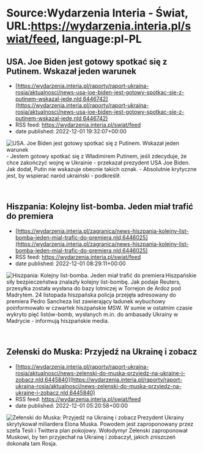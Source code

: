 # Source:Wydarzenia Interia - Świat, URL:https://wydarzenia.interia.pl/swiat/feed, language:pl-PL

## USA. Joe Biden jest gotowy spotkać się z Putinem. Wskazał jeden warunek
 - [https://wydarzenia.interia.pl/raporty/raport-ukraina-rosja/aktualnosci/news-usa-joe-biden-jest-gotowy-spotkac-sie-z-putinem-wskazal-jede,nId,6446742](https://wydarzenia.interia.pl/raporty/raport-ukraina-rosja/aktualnosci/news-usa-joe-biden-jest-gotowy-spotkac-sie-z-putinem-wskazal-jede,nId,6446742)
 - RSS feed: https://wydarzenia.interia.pl/swiat/feed
 - date published: 2022-12-01 19:32:07+00:00

<p><a href="https://wydarzenia.interia.pl/raporty/raport-ukraina-rosja/aktualnosci/news-usa-joe-biden-jest-gotowy-spotkac-sie-z-putinem-wskazal-jede,nId,6446742"><img align="left" alt="USA. Joe Biden jest gotowy spotkać się z Putinem. Wskazał jeden warunek" src="https://i.iplsc.com/usa-joe-biden-jest-gotowy-spotkac-sie-z-putinem-wskazal-jede/000GFE2B9HO13A8B-C321.jpg" /></a>- Jestem gotowy spotkać się z Władimirem Putinem, jeśli zdecyduje, że chce zakończyć wojnę w Ukrainie - przekazał prezydent USA Joe Biden. Jak dodał, Putin nie wskazuje obecnie takich oznak. - Absolutnie krytyczne jest, by wspierać naród ukraiński - podkreślił. </p><br clear="all" />

## Hiszpania: Kolejny list-bomba. Jeden miał trafić do premiera
 - [https://wydarzenia.interia.pl/zagranica/news-hiszpania-kolejny-list-bomba-jeden-mial-trafic-do-premiera,nId,6446025](https://wydarzenia.interia.pl/zagranica/news-hiszpania-kolejny-list-bomba-jeden-mial-trafic-do-premiera,nId,6446025)
 - RSS feed: https://wydarzenia.interia.pl/swiat/feed
 - date published: 2022-12-01 08:29:11+00:00

<p><a href="https://wydarzenia.interia.pl/zagranica/news-hiszpania-kolejny-list-bomba-jeden-mial-trafic-do-premiera,nId,6446025"><img align="left" alt="Hiszpania: Kolejny list-bomba. Jeden miał trafić do premiera" src="https://i.iplsc.com/hiszpania-kolejny-list-bomba-jeden-mial-trafic-do-premiera/000GF9L87AS8ORUW-C321.jpg" /></a>Hiszpańskie siły bezpieczeństwa znalazły kolejny list-bombę. Jak podaje Reuters, przesyłka została wysłana do bazy lotniczej w Torrejon de Ardoz pod Madrytem. 24 listopada hiszpańska policja przejęła adresowany do premiera Pedro Sancheza list zawierający ładunek wybuchowy poinformowało w czwartek hiszpańskie MSW. W sumie w ostatnim czasie wykryto pięć listów-bomb, wysłanych m.in. do ambasady Ukrainy w Madrycie - informują hiszpańskie media.</p><br clear="all" />

## Zełenski do Muska: Przyjedź na Ukrainę i zobacz
 - [https://wydarzenia.interia.pl/raporty/raport-ukraina-rosja/aktualnosci/news-zelenski-do-muska-przyjedz-na-ukraine-i-zobacz,nId,6445840](https://wydarzenia.interia.pl/raporty/raport-ukraina-rosja/aktualnosci/news-zelenski-do-muska-przyjedz-na-ukraine-i-zobacz,nId,6445840)
 - RSS feed: https://wydarzenia.interia.pl/swiat/feed
 - date published: 2022-12-01 05:20:58+00:00

<p><a href="https://wydarzenia.interia.pl/raporty/raport-ukraina-rosja/aktualnosci/news-zelenski-do-muska-przyjedz-na-ukraine-i-zobacz,nId,6445840"><img align="left" alt="Zełenski do Muska: Przyjedź na Ukrainę i zobacz" src="https://i.iplsc.com/zelenski-do-muska-przyjedz-na-ukraine-i-zobacz/000G77JZG1OEYL5U-C321.jpg" /></a>Prezydent Ukrainy skrytykował miliardera Elona Muska. Powodem jest zaproponowany przez szefa Tesli i Twittera plan pokojowy. Wołodymyr Zełenski zaproponował Muskowi, by ten przyjechał na Ukrainę i zobaczył, jakich zniszczeń dokonała tam Rosja.</p><br clear="all" />

